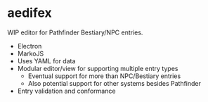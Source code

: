 # aedifex
WIP editor for Pathfinder Bestiary/NPC entries.

  * Electron
  * MarkoJS
  * Uses YAML for data
  * Modular editor/view for supporting multiple entry types
    * Eventual support for more than NPC/Bestiary entries
    * Also potential support for other systems besides Pathfinder
  * Entry validation and conformance 

